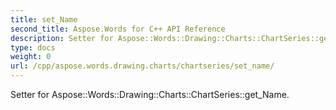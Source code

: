 ```yaml
---
title: set_Name
second_title: Aspose.Words for C++ API Reference
description: Setter for Aspose::Words::Drawing::Charts::ChartSeries::get_Name. 
type: docs
weight: 0
url: /cpp/aspose.words.drawing.charts/chartseries/set_name/
---
```


Setter for Aspose::Words::Drawing::Charts::ChartSeries::get_Name. 


